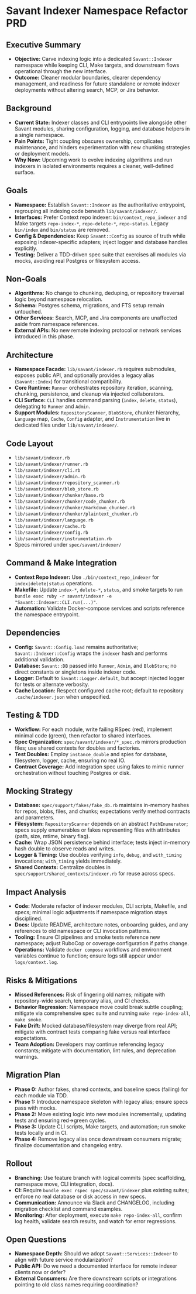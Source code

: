 # Savant Indexer Namespace Refactor PRD

## Executive Summary
- **Objective:** Carve indexing logic into a dedicated `Savant::Indexer` namespace while keeping CLI, Make targets, and downstream flows operational through the new interface.
- **Outcome:** Cleaner modular boundaries, clearer dependency management, and readiness for future standalone or remote indexer deployments without altering search, MCP, or Jira behavior.

## Background
- **Current State:** Indexer classes and CLI entrypoints live alongside other Savant modules, sharing configuration, logging, and database helpers in a single namespace.
- **Pain Points:** Tight coupling obscures ownership, complicates maintenance, and hinders experimentation with new chunking strategies or deployment models.
- **Why Now:** Upcoming work to evolve indexing algorithms and run indexers in isolated environments requires a cleaner, well-defined surface.

## Goals
- **Namespace:** Establish `Savant::Indexer` as the authoritative entrypoint, regrouping all indexing code beneath `lib/savant/indexer/`.
- **Interfaces:** Prefer Context repo indexer: `bin/context_repo_indexer` and Make targets `repo-index-*`, `repo-delete-*`, `repo-status`. Legacy `bin/index` and `bin/status` are removed.
- **Config & Dependencies:** Keep `Savant::Config` as source of truth while exposing indexer-specific adapters; inject logger and database handles explicitly.
- **Testing:** Deliver a TDD-driven spec suite that exercises all modules via mocks, avoiding real Postgres or filesystem access.

## Non-Goals
- **Algorithms:** No change to chunking, deduping, or repository traversal logic beyond namespace relocation.
- **Schema:** Postgres schema, migrations, and FTS setup remain untouched.
- **Other Services:** Search, MCP, and Jira components are unaffected aside from namespace references.
- **External APIs:** No new remote indexing protocol or network services introduced in this phase.

## Architecture
- **Namespace Facade:** `lib/savant/indexer.rb` requires submodules, exposes public API, and optionally provides a legacy alias (`Savant::Index`) for transitional compatibility.
- **Core Runtime:** `Runner` orchestrates repository iteration, scanning, chunking, persistence, and cleanup via injected collaborators.
- **CLI Surface:** `CLI` handles command parsing (`index`, `delete`, `status`), delegating to `Runner` and `Admin`.
- **Support Modules:** `RepositoryScanner`, `BlobStore`, chunker hierarchy, `Language` map, `Cache`, `Config` adapter, and `Instrumentation` live in dedicated files under `lib/savant/indexer/`.

## Code Layout
- `lib/savant/indexer.rb`
- `lib/savant/indexer/runner.rb`
- `lib/savant/indexer/cli.rb`
- `lib/savant/indexer/admin.rb`
- `lib/savant/indexer/repository_scanner.rb`
- `lib/savant/indexer/blob_store.rb`
- `lib/savant/indexer/chunker/base.rb`
- `lib/savant/indexer/chunker/code_chunker.rb`
- `lib/savant/indexer/chunker/markdown_chunker.rb`
- `lib/savant/indexer/chunker/plaintext_chunker.rb`
- `lib/savant/indexer/language.rb`
- `lib/savant/indexer/cache.rb`
- `lib/savant/indexer/config.rb`
- `lib/savant/indexer/instrumentation.rb`
- Specs mirrored under `spec/savant/indexer/`

## Command & Make Integration
- **Context Repo Indexer:** Use `./bin/context_repo_indexer` for `index|delete|status` operations.
- **Makefile:** Update `index-*`, `delete-*`, `status`, and smoke targets to run `bundle exec ruby -r savant/indexer -e "Savant::Indexer::CLI.run(...)"`.
- **Automation:** Validate Docker-compose services and scripts reference the namespace entrypoint.

## Dependencies
- **Config:** `Savant::Config.load` remains authoritative; `Savant::Indexer::Config` wraps the `indexer` hash and performs additional validation.
- **Database:** `Savant::DB` passed into `Runner`, `Admin`, and `BlobStore`; no direct constants or singletons inside indexer code.
- **Logger:** Default to `Savant::Logger.default`, but accept injected logger for tests or alternate verbosity.
- **Cache Location:** Respect configured cache root; default to repository `.cache/indexer.json` when unspecified.

## Testing & TDD
- **Workflow:** For each module, write failing RSpec (red), implement minimal code (green), then refactor to shared interfaces.
- **Spec Organization:** `spec/savant/indexer/*_spec.rb` mirrors production files; use shared contexts for doubles and factories.
- **Test Doubles:** Employ `instance_double` and spies for database, filesystem, logger, cache, ensuring no real IO.
- **Contract Coverage:** Add integration spec using fakes to mimic runner orchestration without touching Postgres or disk.

## Mocking Strategy
- **Database:** `spec/support/fakes/fake_db.rb` maintains in-memory hashes for repos, blobs, files, and chunks; expectations verify method contracts and parameters.
- **Filesystem:** `RepositoryScanner` depends on an abstract `PathEnumerator`; specs supply enumerables or fakes representing files with attributes (path, size, mtime, binary flag).
- **Cache:** Wrap JSON persistence behind interface; tests inject in-memory hash double to observe reads and writes.
- **Logger & Timing:** Use doubles verifying `info`, `debug`, and `with_timing` invocations; `with_timing` yields immediately.
- **Shared Contexts:** Centralize doubles in `spec/support/shared_contexts/indexer.rb` for reuse across specs.

## Impact Analysis
- **Code:** Moderate refactor of indexer modules, CLI scripts, Makefile, and specs; minimal logic adjustments if namespace migration stays disciplined.
- **Docs:** Update README, architecture notes, onboarding guides, and any references to old namespace or CLI invocation patterns.
- **Tooling:** Ensure CI pipelines and smoke tests reference new namespace; adjust RuboCop or coverage configuration if paths change.
- **Operations:** Validate `docker compose` workflows and environment variables continue to function; ensure logs still appear under `logs/context.log`.

## Risks & Mitigations
- **Missed References:** Risk of lingering old names; mitigate with repository-wide search, temporary alias, and CI checks.
- **Behavior Regression:** Namespace move could break subtle coupling; mitigate via comprehensive spec suite and running `make repo-index-all`, `make smoke`.
- **Fake Drift:** Mocked database/filesystem may diverge from real API; mitigate with contract tests comparing fake versus real interface expectations.
- **Team Adoption:** Developers may continue referencing legacy constants; mitigate with documentation, lint rules, and deprecation warnings.

## Migration Plan
- **Phase 0:** Author fakes, shared contexts, and baseline specs (failing) for each module via TDD.
- **Phase 1:** Introduce namespace skeleton with legacy alias; ensure specs pass with mocks.
- **Phase 2:** Move existing logic into new modules incrementally, updating tests and ensuring red→green cycles.
- **Phase 3:** Update CLI scripts, Make targets, and automation; run smoke tests locally and in CI.
- **Phase 4:** Remove legacy alias once downstream consumers migrate; finalize documentation and changelog entry.

## Rollout
- **Branching:** Use feature branch with logical commits (spec scaffolding, namespace move, CLI integration, docs).
- **CI:** Require `bundle exec rspec spec/savant/indexer` plus existing suites; enforce no real database or disk access in new specs.
- **Communication:** Announce via Slack and CHANGELOG, including migration checklist and command examples.
- **Monitoring:** After deployment, execute `make repo-index-all`, confirm log health, validate search results, and watch for error regressions.

## Open Questions
- **Namespace Depth:** Should we adopt `Savant::Services::Indexer` to align with future service modularization?
- **Public API:** Do we need a documented interface for remote indexer clients now or defer?
- **External Consumers:** Are there downstream scripts or integrations pointing to old class names requiring coordination?
